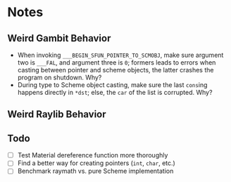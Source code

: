 # Notes

## Weird Gambit Behavior

* When invoking `___BEGIN_SFUN_POINTER_TO_SCMOBJ`, make sure argument two is `___FAL`, and argument three is `0`; formers leads to errors when casting between pointer and scheme objects, the latter crashes the program on shutdown. Why?
* During type to Scheme object casting, make sure the last `cons`ing happens directly in `*dst`; else, the `car` of the list is corrupted. Why?

## Weird Raylib Behavior

## Todo

-[ ] Test Material dereference function more thoroughly
-[ ] Find a better way for creating pointers (`int`, `char`, etc.)
-[ ] Benchmark raymath vs. pure Scheme implementation
